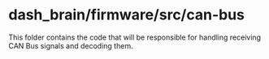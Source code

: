 # dash_brain/firmware/src/can-bus
This folder contains the code that will be responsible for handling receiving CAN Bus signals and decoding them.
